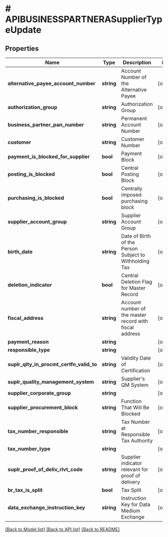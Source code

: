 # # APIBUSINESSPARTNERASupplierTypeUpdate

## Properties

Name | Type | Description | Notes
------------ | ------------- | ------------- | -------------
**alternative_payee_account_number** | **string** | Account Number of the Alternative Payee | [optional]
**authorization_group** | **string** | Authorization Group | [optional]
**business_partner_pan_number** | **string** | Permanent Account Number | [optional]
**customer** | **string** | Customer Number | [optional]
**payment_is_blocked_for_supplier** | **bool** | Payment Block | [optional]
**posting_is_blocked** | **bool** | Central Posting Block | [optional]
**purchasing_is_blocked** | **bool** | Centrally imposed purchasing block | [optional]
**supplier_account_group** | **string** | Supplier Account Group | [optional]
**birth_date** | **string** | Date of Birth of the Person Subject to Withholding Tax | [optional]
**deletion_indicator** | **bool** | Central Deletion Flag for Master Record | [optional]
**fiscal_address** | **string** | Account number of the master record with fiscal address | [optional]
**payment_reason** | **string** |  | [optional]
**responsible_type** | **string** |  | [optional]
**suplr_qlty_in_procmt_certfn_valid_to** | **string** | Validity Date of Certification | [optional]
**suplr_quality_management_system** | **string** | Supplier&#39;s QM System | [optional]
**supplier_corporate_group** | **string** |  | [optional]
**supplier_procurement_block** | **string** | Function That Will Be Blocked | [optional]
**tax_number_responsible** | **string** | Tax Number at Responsible Tax Authority | [optional]
**tax_number_type** | **string** |  | [optional]
**suplr_proof_of_deliv_rlvt_code** | **string** | Supplier indicator relevant for proof of delivery | [optional]
**br_tax_is_split** | **bool** | Tax Split | [optional]
**data_exchange_instruction_key** | **string** | Instruction Key for Data Medium Exchange | [optional]

[[Back to Model list]](../../README.md#models) [[Back to API list]](../../README.md#endpoints) [[Back to README]](../../README.md)
